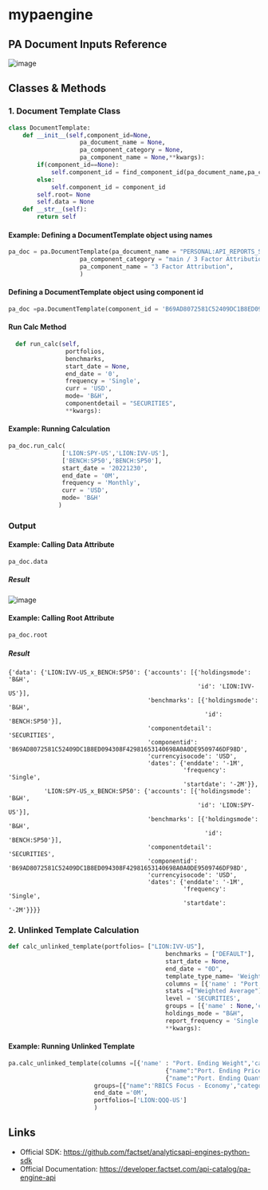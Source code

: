 # mypaengine

## PA Document Inputs Reference
![image](https://github.com/nurciuoli/FdsPy/assets/57609455/49b97eaf-fd0c-4ecd-922f-038ff453b0a8)

## Classes & Methods
### 1. Document Template Class
```python
class DocumentTemplate:
    def __init__(self,component_id=None,
                    pa_document_name = None,
                    pa_component_category = None,
                    pa_component_name = None,**kwargs):
        if(component_id==None):
            self.component_id = find_component_id(pa_document_name,pa_component_category,pa_component_name)
        else:
            self.component_id = component_id
        self.root= None
        self.data = None
    def __str__(self):
        return self
```
#### Example: Defining a DocumentTemplate object using names
```python
pa_doc = pa.DocumentTemplate(pa_document_name = "PERSONAL:API_REPORTS_SINGLE",
                    pa_component_category = "main / 3 Factor Attribution",
                    pa_component_name = "3 Factor Attribution",
                    )
```
####  Defining a DocumentTemplate object using component id
```python
pa_doc =pa.DocumentTemplate(component_id = 'B69AD8072581C52409DC1B8ED094308F42981653140698A0A0DE9509746DF98D')
```
#### Run Calc Method
```python
  def run_calc(self,
                portfolios,
                benchmarks,
                start_date = None,
                end_date = '0',
                frequency = 'Single',
                curr = 'USD',
                mode= 'B&H',
                componentdetail = "SECURITIES",
                **kwargs):
```
#### Example: Running Calculation
```python
pa_doc.run_calc(
               ['LION:SPY-US','LION:IVV-US'],
               ['BENCH:SP50','BENCH:SP50'],
               start_date = '20221230',
               end_date = '0M',
               frequency = 'Monthly',
               curr = 'USD',
               mode= 'B&H'
              )
```
### Output
#### Example: Calling Data Attribute
```python
pa_doc.data
```
##### Result
![image](https://github.com/nurciuoli/FdsPy/assets/57609455/7cec6b76-2c7f-4a5b-9c5a-37ff10eac28b)
#### Example: Calling Root Attribute
```python
pa_doc.root
```
##### Result
```
{'data': {'LION:IVV-US_x_BENCH:SP50': {'accounts': [{'holdingsmode': 'B&H', 
                                                     'id': 'LION:IVV-US'}],
                                       'benchmarks': [{'holdingsmode': 'B&H',
                                                       'id': 'BENCH:SP50'}],
                                       'componentdetail': 'SECURITIES',
                                       'componentid': 'B69AD8072581C52409DC1B8ED094308F42981653140698A0A0DE9509746DF98D',
                                       'currencyisocode': 'USD',
                                       'dates': {'enddate': '-1M',
                                                 'frequency': 'Single',
                                                 'startdate': '-2M'}},
          'LION:SPY-US_x_BENCH:SP50': {'accounts': [{'holdingsmode': 'B&H',
                                                     'id': 'LION:SPY-US'}],
                                       'benchmarks': [{'holdingsmode': 'B&H',
                                                       'id': 'BENCH:SP50'}],
                                       'componentdetail': 'SECURITIES',
                                       'componentid': 'B69AD8072581C52409DC1B8ED094308F42981653140698A0A0DE9509746DF98D',
                                       'currencyisocode': 'USD',
                                       'dates': {'enddate': '-1M',
                                                 'frequency': 'Single',
                                                 'startdate': '-2M'}}}}
```


### 2. Unlinked Template Calculation
```python
def calc_unlinked_template(portfolios= ["LION:IVV-US"],
                                            benchmarks = ["DEFAULT"],
                                            start_date = None,
                                            end_date = "0D",
                                            template_type_name= 'Weights',
                                            columns = [{'name' : "Port. Ending Weight",'category':"Portfolio/Position Data",'directory' :"Factset"}],
                                            stats =["Weighted Average"],
                                            level = 'SECURITIES',
                                            groups = [{'name' : None,'category':None,'directory' :None}],
                                            holdings_mode = "B&H",
                                            report_frequency = 'Single',
                                            **kwargs):
```

#### Example: Running Unlinked Template
```python
pa.calc_unlinked_template(columns =[{'name' : "Port. Ending Weight",'category' : "Portfolio/Position Data","directory":"Factset"},
                                            {"name":"Port. Ending Price","category":"Prices/Portfolio","directory":"Factset"},
                                            {"name":"Port. Ending Quantity","category":"Portfolio/Position Data","directory":"Factset"}],
                        groups=[{"name":'RBICS Focus - Economy',"category":'Sector & Industry/FactSet - RBICS/RBICS Focus',"directory":'Factset'}],
                        end_date ='0M',
                        portfolios=['LION:QQQ-US']
                        )
```


## Links
-  Official SDK: https://github.com/factset/analyticsapi-engines-python-sdk
-  Official Documentation: https://developer.factset.com/api-catalog/pa-engine-api
